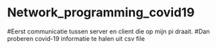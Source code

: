 # Network_programming_covid19
#Eerst communicatie tussen server en client die op mijn pi draait.
#Dan proberen covid-19 informatie te halen uit csv file 
